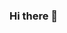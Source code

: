 ### Hi there 👋

<!--
**saxvik/saxvik** is a ✨ _special_ ✨ repository because its `README.md` (this file) appears on your GitHub profile.


- 🌱 I’m currently learning front end development
- 😄 Pronouns: she/her

